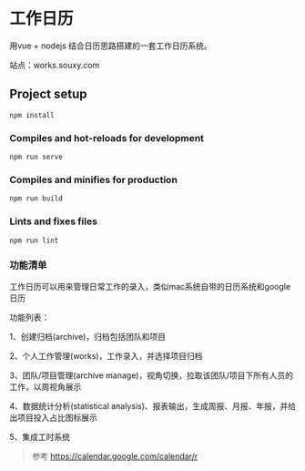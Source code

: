 # 工作日历

用vue + nodejs 结合日历思路搭建的一套工作日历系统。

站点：works.souxy.com

## Project setup
```
npm install
```

### Compiles and hot-reloads for development
```
npm run serve
```

### Compiles and minifies for production
```
npm run build
```

### Lints and fixes files
```
npm run lint
```

### 功能清单

工作日历可以用来管理日常工作的录入，类似mac系统自带的日历系统和google日历

功能列表：

1、创建归档(archive)，归档包括团队和项目

2、个人工作管理(works)，工作录入，并选择项目归档

3、团队/项目管理(archive manage)，视角切换，拉取该团队/项目下所有人员的工作，以周视角展示

4、数据统计分析(statistical analysis)、报表输出，生成周报、月报、年报，并给出项目投入占比图标展示

5、集成工时系统

> 参考 https://calendar.google.com/calendar/r